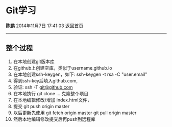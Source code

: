 # Git学习
**陈鹏** 2014年11月7日 17:41:03 [返回首页][1]

---

## 整个过程

1. 在本地创建git版本库
2. 在github上创建空库，类似于username.github.io
3. 在本地创建ssh-keygen，如下:
    ssh-keygen -t rsa -C "user.email"
4. 得到ssh-key后填入github.com,
5. 验证:
    ssh -T git@github.com
6. 在本地执行
    git clone ...
克隆整个项目
7. 在本地编辑修改/增加 index.html文件，
8. 提交
    git push origin master
9. 以后更新先使用
    git fetch origin master
    git pull origin master
10. 然后本地编辑修改提交后再push到远程库

  [1]: http://cshijiel.github.io